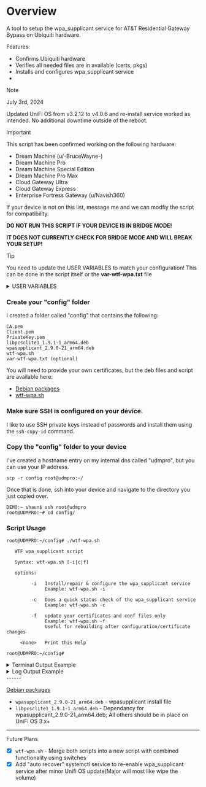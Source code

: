 # Overview
A tool to setup the wpa_supplicant service for AT&T Residential Gateway Bypass on Ubiquiti hardware.

Features:
- Confirms Ubiquiti hardware
- Verifies all needed files are in available (certs, pkgs)
- Installs and configures wpa_supplicant service
- 

> [!NOTE]
> July 3rd, 2024
> 
> Updated UniFi OS from v3.2.12 to v4.0.6 and re-install service worked as intended.
> No additional downtime outside of the reboot.

> [!IMPORTANT]
>
> This script has been confirmed working on the following hardware:
> - Dream Machine (u/-BruceWayne-)
> - Dream Machine Pro
> - Dream Machine Special Edition
> - Dream Machine Pro Max
> - Cloud Gateway Ultra
> - Cloud Gateway Express
> - Enterprise Fortress Gateway (u/Navish360)
>
> If your device is not on this list, message me and we can modfiy the script for compatibility.

**DO NOT RUN THIS SCRIPT IF YOUR DEVICE IS IN BRIDGE MODE!**

**IT DOES NOT CURRENTLY CHECK FOR BRIDGE MODE AND WILL BREAK YOUR SETUP!**

> [!TIP]
>
>You need to update the USER VARIABLES to match your configuration!
>This can be done in the script itself or the **var-wtf-wpa.txt** file

<details>
<summary>USER VARIABLES</summary>

 ```
## USER VARIABLES ##

# FULL PATH to "backup" folder
backupPath="/root/config"

# Names of install deb files
libpcspkg="libpcsclite1_1.9.1-1_arm64.deb"
wpapkg="wpasupplicant_2.9.0-21_arm64.deb"

# Internet (ONT) interface MAC address (Pulled from cert extraction process)
inetONTmac="00:00:00:00:00:00"

# Certficate variables
CA_filename="CA.pem"
Client_filename="Client.pem"
PrivateKey_filename="PrivateKey.pem"

# FULL PATH for wpa_supplicant.conf
confPath="/etc/wpa_supplicant/conf"

# FULL PATH for cert storage
certPath="/etc/wpa_supplicant/conf"

# FULL PATH for deb package storage
debPath="/etc/wpa_supplicant/packages"
```

</details>

### Create your "config" folder
I created a folder called "config" that contains the following:
```
CA.pem
Client.pem
PrivateKey.pem
libpcsclite1_1.9.1-1_arm64.deb
wpasupplicant_2.9.0-21_arm64.deb
wtf-wpa.sh
var-wtf-wpa.txt (optional)
```
You will need to provide your own certificates, but the deb files and script are available here.

- [Debian packages](wpa_supplicant/deb%20packages)
- [wtf-wpa.sh](wpa_supplicant/wtf-wpa.sh)

### Make sure SSH is configured on your device.
I like to use SSH private keys instead of passwords and install them using the ```ssh-copy-id``` command.

### Copy the "config" folder to your device
I've created a hostname entry on my internal dns called "udmpro", but you can use your IP address.

```scp -r config root@udmpro:~/```

Once that is done, ssh into your device and navigate to the directory you just copied over.
```
DEMO:~ shaun$ ssh root@udmpro
root@UDMPRO:~# cd config/
```
### Script Usage
```
root@UDMPRO:~/config# ./wtf-wpa.sh
 
   WTF wpa_supplicant script

   Syntax: wtf-wpa.sh [-i|c|f]

   options: 

         -i   Install/repair & configure the wpa_supplicant service
              Example: wtf-wpa.sh -i

         -c   Does a quick status check of the wpa_supplicant service
              Example: wtf-wpa.sh -c

         -f   update your certificates and conf files only
              Example: wtf-wpa.sh -f
              Useful for rebuilding after configuration/certificate changes

     <none>   Print this Help

root@UDMPRO:~/config# 
```

<details>
<summary>Terminal Output Example</summary>
<img width="816" alt="Terminal" src="https://github.com/user-attachments/assets/bec67e9e-05ca-4c5a-9699-a6843137ffa9">
</details>

<details>
<summary>Log Output Example</summary>
  
```
[2024-08-16 16:36:35] - *** Logging to: wtf-wpa.log ***
[2024-08-16 16:36:35] - *** Verification Mode ***
[2024-08-16 16:36:35] - *** Checking Hardware Version ***
[2024-08-16 16:36:35] - INFO: Hardware - UniFi Dream Machine Pro
[2024-08-16 16:36:35] - INFO: WAN Interface: eth8
[2024-08-16 16:36:35] - *** Checking for required directories ***
[2024-08-16 16:36:35] - INFO: Found - Backup Path: /root/config
[2024-08-16 16:36:35] - INFO: Found - debPath: /etc/wpa_supplicant/packages
[2024-08-16 16:36:35] - INFO: Found - certPath: /etc/wpa_supplicant/conf
[2024-08-16 16:36:35] - INFO: Found - confPath: /etc/wpa_supplicant/conf
[2024-08-16 16:36:35] - INFO: Found - override: /etc/systemd/system/wpa_supplicant.service.d
[2024-08-16 16:36:35] - *** Checking for required deb packages ***
[2024-08-16 16:36:35] - INFO: Found - deb_pkg: /etc/wpa_supplicant/packages/libpcsclite1_1.9.1-1_arm64.deb
[2024-08-16 16:36:35] - INFO: Found - deb_pkg: /etc/wpa_supplicant/packages/wpasupplicant_2.9.0-21_arm64.deb
[2024-08-16 16:36:35] - *** Checking for required certificates ***
[2024-08-16 16:36:35] - INFO: Found - CA: /etc/wpa_supplicant/conf/CA.pem
[2024-08-16 16:36:35] - INFO: Found - Client: /etc/wpa_supplicant/conf/Client.pem
[2024-08-16 16:36:35] - INFO: Found - PrivateKey: /etc/wpa_supplicant/conf/PrivateKey.pem
[2024-08-16 16:36:35] - *** Checking for wpa_supplicant conf files ***
[2024-08-16 16:36:35] - INFO: Found - wpa_conf: /etc/wpa_supplicant/conf/wpa_supplicant.conf
[2024-08-16 16:36:35] - INFO: Found - override: /etc/systemd/system/wpa_supplicant.service.d/override.conf
[2024-08-16 16:36:35] - *** Checking wpa_supplicant service ***
[2024-08-16 16:36:35] - INFO: wpa_supplicant installed: 2:2.9.0-21
[2024-08-16 16:36:35] - INFO: wpa_supplicant is active
[2024-08-16 16:36:35] - INFO: wpa_supplicant is enabled
[2024-08-16 16:36:35] - *** Checking recovery service ***
[2024-08-16 16:36:35] - INFO: wtf-wpa.service is enabled
[2024-08-16 16:36:35] - *** Testing connection to google.com:80 ***
[2024-08-16 16:36:36] - INFO: Attemp 1/3: netcat google.com:80 SUCCESSFUL
[2024-08-16 16:36:36] - *** Process complete ***
```
</details>
------

[Debian packages](wpa_supplicant/deb%20packages)
- `wpasupplicant_2.9.0-21_arm64.deb` - wpasupplicant install file
- `libpcsclite1_1.9.1-1_arm64.deb` - Dependancy for wpasupplicant_2.9.0-21_arm64.deb; All others should be in place on UniFi OS 3.x+
------

Future Plans
- [X] `wtf-wpa.sh` - Merge both scripts into a new script with combined functionality using switches
- [X] Add "auto recover" systemctl service to re-enable wpa_supplicant service after minor Unifi OS update(Major will most like wipe the volume)
